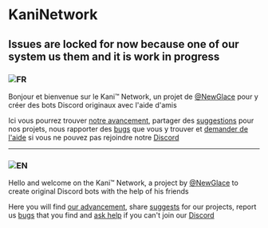 # KaniNetwork
## Issues are locked for now because one of our system us them and it is work in progress

### ![FR](https://cdn.discordapp.com/emojis/829641067912495184.png?size=40) 
Bonjour et bienvenue sur le Kani:tm: Network, un projet de [@NewGlace](https://github.com/NewGlace) pour y créer des bots Discord originaux avec l'aide d'amis

Ici vous pourrez trouver [notre avancement](https://github.com/KaniNetwork/KaniNetwork/projects), partager des [suggestions](https://github.com/KaniNetwork/KaniNetwork/issues/new?assignees=&labels=suggestion&template=suggestion.md&title=Suggestion+template) pour nos projets, nous rapporter des [bugs](https://github.com/KaniNetwork/KaniNetwork/issues/new?assignees=&labels=bug&template=bug.md&title=Bug+report+template) que vous y trouver et [demander de l'aide](https://github.com/KaniNetwork/KaniNetwork/discussions/categories/support) si vous ne pouvez pas rejoindre notre [Discord](https://discord.gg/6pnDcSs)

-----------------------------------------


### ![EN](https://cdn.discordapp.com/emojis/829641409254129664.png?size=40) 
Hello and welcome on the Kani:tm: Network, a project by [@NewGlace](https://github.com/NewGlace) to create original Discord bots with the help of his friends

Here you will find [our advancement](https://github.com/KaniNetwork/KaniNetwork/projects), share [suggests](https://github.com/KaniNetwork/KaniNetwork/issues/new?assignees=&labels=suggestion&template=suggestion.md&title=Suggestion+template) for our projects, report us [bugs](https://github.com/KaniNetwork/KaniNetwork/issues/new?assignees=&labels=bug&template=bug.md&title=Bug+report+template) that you find and [ask help](https://github.com/KaniNetwork/KaniNetwork/discussions/categories/support) if you can't join our [Discord](https://discord.gg/6pnDcSs)
